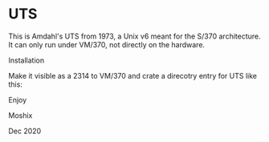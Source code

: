 # UTS
This is Amdahl's UTS from 1973, a Unix v6 meant for the S/370 architecture. It can only run under VM/370, not directly on the hardware. 

Installation

Make it visible as a 2314 to VM/370 and crate a direcotry entry for UTS like this:





Enjoy

Moshix

Dec 2020
